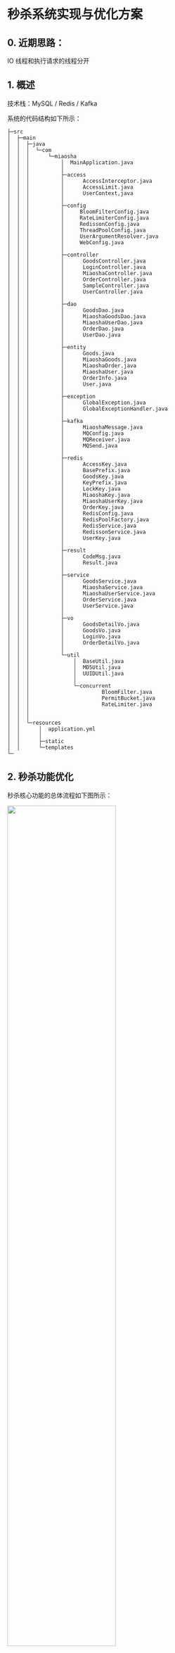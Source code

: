 # 秒杀系统实现与优化方案

## 0. 近期思路：

IO 线程和执行请求的线程分开

## 1. 概述

技术栈：MySQL / Redis / Kafka

系统的代码结构如下所示：

```
├─src
│  ├─main
│  │  ├─java
│  │  │  └─com
│  │  │      └─miaosha
│  │  │          │  MainApplication.java
│  │  │          │  
│  │  │          ├─access
│  │  │          │      AccessInterceptor.java 
│  │  │          │      AccessLimit.java
│  │  │          │      UserContext,java
│  │  │          │  
│  │  │          ├─config
│  │  │          │     BloomFilterConfig.java
│  │  │          │     RateLimiterConfig.java
│  │  │          │     RedissonConfig.java
│  │  │          │     ThreadPoolConfig.java  
│  │  │          │     UserArgumentResolver.java
│  │  │          │     WebConfig.java
│  │  │          │  
│  │  │          ├─controller
│  │  │          │      GoodsController.java
│  │  │          │      LoginController.java
│  │  │          │      MiaoshaController.java
│  │  │          │      OrderController.java
│  │  │          │      SampleController.java
│  │  │          │      UserController.java
│  │  │          │      
│  │  │          ├─dao
│  │  │          │      GoodsDao.java
│  │  │          │      MiaoshaGoodsDao.java
│  │  │          │      MiaoshaUserDao.java
│  │  │          │      OrderDao.java
│  │  │          │      UserDao.java
│  │  │          │     
│  │  │          ├─entity
│  │  │          │      Goods.java
│  │  │          │      MiaoshaGoods.java
│  │  │          │      MiaoshaOrder.java
│  │  │          │      MiaoshaUser.java
│  │  │          │      OrderInfo.java
│  │  │          │      User.java
│  │  │          │
│  │  │          ├─exception
│  │  │          │      GlobalException.java
│  │  │          │      GlobalExceptionHandler.java
│  │  │          │
│  │  │          ├─kafka
│  │  │          │      MiaoshaMessage.java
│  │  │          │      MQConfig.java
│  │  │          │      MQReceiver.java
│  │  │          │      MQSend.java
│  │  │          │
│  │  │          ├─redis
│  │  │          │      AccessKey.java
│  │  │          │      BasePrefix.java
│  │  │          │      GoodsKey.java
│  │  │          │      KeyPrefix.java
│  │  │          │      LockKey.java
│  │  │          │      MiaoshaKey.java
│  │  │          │      MiaoshaUserKey.java
│  │  │          │      OrderKey.java
│  │  │          │      RedisConfig.java
│  │  │          │      RedisPoolFactory.java
│  │  │          │      RedisService.java
│  │  │          │      RedissonService.java
│  │  │          │      UserKey.java
│  │  │          │
│  │  │          ├─result
│  │  │          │      CodeMsg.java
│  │  │          │      Result.java
│  │  │          │
│  │  │          ├─service
│  │  │          │      GoodsService.java
│  │  │          │      MiaoshaService.java
│  │  │          │      MiaoshaUserService.java
│  │  │          │      OrderService.java
│  │  │          │      UserService.java
│  │  │          │
│  │  │          ├─vo
│  │  │          │      GoodsDetailVo.java
│  │  │          │      GoodsVo.java
│  │  │          │      LoginVo.java
│  │  │          │      OrderDetailVo.java
│  │  │          │
│  │  │          └─util
│  │  │              │  BaseUtil.java
│  │  │              │  MD5Util.java
│  │  │              │  UUIDUtil.java
│  │  │              │
│  │  │              └─concurrent
│  │  │                       BloomFilter.java
│  │  │                       PermitBucket.java
│  │  │                       RateLimiter.java
│  │  │        
│  │  │                      
│  │  └─resources
│  │      │  application.yml
│  │      │      
│  │      ├─static
│  │      └─templates
└─

```

## 2. 秒杀功能优化

秒杀核心功能的总体流程如下图所示：

<img src="https://github.com/Augustvic/MiaoShaoSystem/blob/master/images/main.png" width=70% />

### 2.1 消息队列

#### 2.1.1 降流

目标是将请求尽量拦截在上游，减少对数据库的访问。

短时间大量的秒杀请求不会直接冲击到服务端的处理流程，先堆积在消息队列中，服务按照自己的能力从消息队列中获取消息请求进行处理。

#### 2.1.2 解耦（未完成）

当一个新的订单创建时，可能会有支付系统需要发起支付流程、风控系统需要审核订单的合法性、客服系统需要给用户发送短信告知用户、分析系统需要更新统计数据……

以上操作都需要实时获取订单数据，所以引入消息队列，下游子系统各自订阅消息，完成各自的流程，互不干扰。

#### 2.1.3 异步

此系统中，决定是否秒杀成功，实际上只有最后一步——写入数据库。

当秒杀请求进入消息队列，就马上给用户返回“正在处理”。之后由消息队列异步地进行后续的操作，执行完成后才返回秒杀的结果。

前端页面不断调用接口查询是否已经

### 2.2 缓存

#### 2.2.1 缓存预热

在秒杀开始之前，提前将秒杀商品库存加载到缓存中。

此项目中使用定时线程池每 20 分钟读取一次数据库，获取即将参加秒杀的商品库存，存入缓存中。

#### 2.2.2 缓存击穿

在缓存失效（或缓存过期）的情况下，大并发请求缓存中没有但数据库中有的数据。大量请求到达数据库，引起数据库压力瞬间增大。

使用互斥锁限制访问数据库请求。缓存失效的时候，线程先去获取锁，获取到锁的线程请求数据库数据，没有得到锁的继续不断重试并检查缓存中是否有了该数据。读取数据库的线程将数据加入到缓存后释放锁。

项目中使用 Redis 实现的互斥锁来避免缓存击穿的功能点主要包括：

* “预减库存”之前判断库存是否已加载到缓存中，如果未加载，线程请求互斥锁。请求成功的线程访问数据库，将秒杀商品库存加载到缓存中，其他请求在此过程中自旋等待。此模块共设置互斥锁 100 个，对同一商品而言只会有一个线程访问数据库获得库存。

#### 2.2.3 缓存热点（未完成）

大量业务请求都命中同一份缓存数据。

首先是需要设置热点数据永不过期，避免出现缓存击穿；还可以复制多份缓存，将请求分散到多台缓存服务器上。

#### 2.2.4 令牌桶

使用令牌桶控制数据库访问的速率。分布式令牌桶仿照 Guava 工具包的 RateLimiter 实现，使用 Redisson 中的互斥锁保障 Redis 写入安全。

此项目中使用令牌桶控制应用层访问数据库的频率。读取数据库之前需要从读令牌桶中获取读令牌，写入数据库之前需要从写令牌桶中获取写令牌，获取成功才可进行相应的操作，否则重新进入消息队列中等待下一次获取令牌的机会。

令牌桶的详细设计请参考 “[基于 Redis 的分布式令牌桶设计与实现](https://blog.csdn.net/Victorgcx/article/details/104248819)”。

#### 2.2.5 订单缓存

使用了消息队列的下单操作是异步的，前端将不断轮询秒杀结果。将订单写入数据库之后，需要再将订单存入缓存中，以便轮询时能及时查询到订单状态和订单信息，并将其反馈给用户。

此模块使用 Redis 的 hash 数据结构保存用户的秒杀订单，用户的 ID 作为键，单个商品的 id 作为 hash 结构的 key，订单详情作为 hash 结构的 value。

### 2.3 数据库

数据库表设计详见 "[miaoshadb](https://github.com/Augustvic/MiaoShaoSystem/blob/master/images/db.md)"

#### 2.3.1 索引与查询优化

项目相关 sql 语句的索引创建及查询优化详见博客 [索引与查询性能优化](https://blog.csdn.net/Victorgcx/article/details/102595580)。

### 2.4 其他

#### 2.4.1 避免超卖

1. 减库存的 sql 语句中判断库存大于 0 时才执行减库存操作。

2. 数据库秒杀订单表的（用户，商品）联合字段加唯一索引。

3. 执行 “减库存 下订单 写入秒杀订单” 事务前，设置 Redis 互斥锁，将并行请求串行化，只有获取到互斥锁的线程才能开启事务。此方法属于悲观锁操作。

4. 为秒杀操作添加版本号。在减库存之前，先检查版本号是否被改变，如果未被改变才能执行。此方法属于乐观锁操作。

此秒杀模块使用前三种方法避免超卖。

#### 2.4.2 访问限制及黑名单

用户请求秒杀地址前过滤访问请求，将用户访问次数存入缓存中。

此方案也是用来避免缓存穿透的有效手段，用户通过恶意请求数据库中没有的数据来攻击系统时也将受到限制。

设置当单个用户 5 秒内请求 5 次，即将该用户加入黑名单。黑名单由布隆过滤器实现。在固定时间内，直接拒绝黑名单用户的访问请求，并提示用户“已被加入黑名单”。

#### 2.4.3 验证码

用户点击购买按钮之前需要输入图片验证码，分散用户请求。将验证码结果存于缓存中，验证通过开始秒杀流程，验证失败则继续验证。

#### 2.4.4 秒杀地址隐藏

为每一次秒杀生成随机的秒杀地址，将地址存入缓存中，执行秒杀核心流程之前，验证地址是否正确，地址如果正确则继续后面的流程。

## 3. 用户模块优化

### 3.1 用户会话

使用 Redis 中的 hash 数据结构缓存用户的基本信息和会话信息。读写单个用户信息不会出现高并发环境，所以此模块对 redis 的读写不需要加互斥锁。

以最后一次登录时间开始算起，五分钟之后，会话将会过期，用户需要重新登陆。

> Session是在服务端保存的一个数据结构，用来跟踪用户的状态，这个数据可以保存在集群、数据库、文件中；Cookie是客户端保存用户信息的一种机制，用来记录用户的一些信息，也是实现 Session 的一种方式。

### 3.2 用户信息修改

#### 3.2.1 缓存淘汰还是修改？

朴素类型的数据，直接 set 修改后的值即可；对于对象类型或者文本类型，修改缓存 value 的成本较高，需要反序列化和序列化，直接淘汰缓存更好。

在少数场景下选择修改缓存效率较高，但是修改缓存可能会出现以下并发问题：

（1）线程 1 先操作数据库，线程 2 后操作数据库

（2）线程 2 先 set 了缓存，线程 1 后 set 了缓存

将会导致，数据库与缓存之间的数据不一致。所以通常情况下选择淘汰缓存，因为最多额外增加一次 cache miss，成本忽略不计。

但此处客户端对于单个用户信息的访问不存在高并发读取的情况，所以选择**修改缓存**即可。

#### 3.2.2 缓存与数据库一致性

通常情况下建议先操作数据库再操作缓存。

此处客户端对于单个用户信息的访问不存在高并发读取的情况，可先修改缓存，保证客户端即刻就能读取到最新信息，然后再写入数据库。

## 4. 虚拟机调优




## 5. 展望

### 5.1 分布式（未完成）

#### 5.1.1 数据库读写分离

#### 5.1.2 缓存雪崩

如果缓存挂掉，所有的请求会压到数据库，如果未提前做容量预估，可能会把数据库压垮。（在缓存恢复之前，数据库可能一直都起不来），导致系统整体不可服务。而由于大量键过期，造成 Redis 频繁执行定期删除任务，从而阻碍 Redis 的其他业务操作。

可以有以下方案：

* 缓存过期时间随机化。针对同一时间创建大量同时过期的键值对的情况，在已有过期时间上添加随机值，防止某一时刻同时过期。

* 热点数据不过期。

* 提前做容量预估，保证缓存挂掉时，数据库仍能扛住。

* 使用缓存集群。

## 6. 参考

* [（讨论）缓存同步、如何保证缓存一致性、缓存误用](https://www.jianshu.com/p/c8d5df3338aa)
